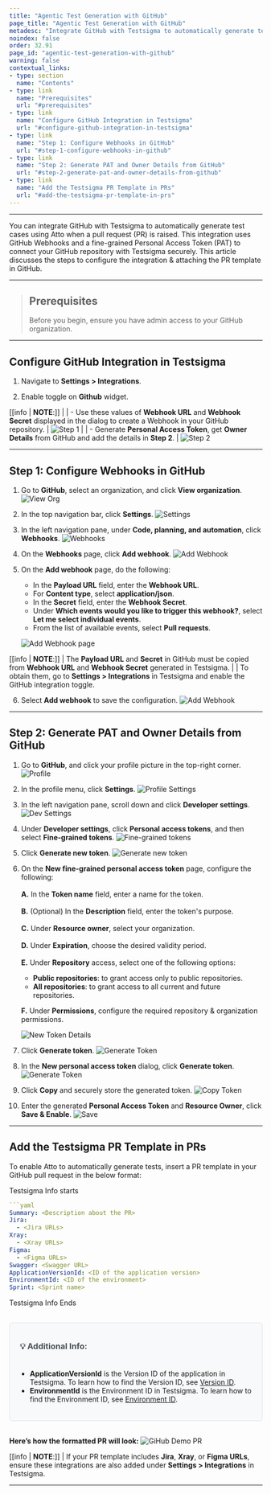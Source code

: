 ```yaml
---
title: "Agentic Test Generation with GitHub"
page_title: "Agentic Test Generation with GitHub"
metadesc: "Integrate GitHub with Testsigma to automatically generate test cases using Atto when a pull request is raised | GitHub Integration for Agentic Tests in Testsigma"
noindex: false
order: 32.91
page_id: "agentic-test-generation-with-github"
warning: false
contextual_links:
- type: section
  name: "Contents"
- type: link
  name: "Prerequisites"
  url: "#prerequisites"
- type: link
  name: "Configure GitHub Integration in Testsigma"
  url: "#configure-github-integration-in-testsigma"
- type: link
  name: "Step 1: Configure Webhooks in GitHub"
  url: "#step-1-configure-webhooks-in-github"
- type: link
  name: "Step 2: Generate PAT and Owner Details from GitHub"
  url: "#step-2-generate-pat-and-owner-details-from-github"
- type: link
  name: "Add the Testsigma PR Template in PRs"
  url: "#add-the-testsigma-pr-template-in-prs"
---
```


---

You can integrate GitHub with Testsigma to automatically generate test cases using Atto when a pull request (PR) is raised. This integration uses GitHub Webhooks and a fine-grained Personal Access Token (PAT) to connect your GitHub repository with Testsigma securely. This article discusses the steps to configure the integration & attaching the PR template in GitHub.

---

> ## **Prerequisites**
> 
> Before you begin, ensure you have admin access to your GitHub organization.

---

## **Configure GitHub Integration in Testsigma**

1. Navigate to **Settings > Integrations**.

2. Enable toggle on **Github** widget.

[[info | **NOTE**:]]
| 
| - Use these values of **Webhook URL** and **Webhook Secret** displayed in the dialog to create a Webhook in your GitHub repository.
|   ![Step 1](https://s3.amazonaws.com/static-docs.testsigma.com/new_images/projects/GitHub_int/GitHub_Int_Step1.png)
|
| - Generate **Personal Access Token**, get **Owner Details** from GitHub and add the details in **Step 2**.
|   ![Step 2](https://s3.amazonaws.com/static-docs.testsigma.com/new_images/projects/GitHub_int/GitHub_Int_Step2.png)

---

## **Step 1: Configure Webhooks in GitHub**

1. Go to **GitHub**, select an organization, and click **View organization**.
   ![View Org](https://s3.amazonaws.com/static-docs.testsigma.com/new_images/projects/GitHub_int/GitHub_Int_VO.png)

2. In the top navigation bar, click **Settings**.
   ![Settings](https://s3.amazonaws.com/static-docs.testsigma.com/new_images/projects/GitHub_int/GitHub_Settings.png)

3. In the left navigation pane, under **Code, planning, and automation**, click **Webhooks**.
   ![Webhooks](https://s3.amazonaws.com/static-docs.testsigma.com/new_images/projects/GitHub_int/GitHub_Webhooks_Int.png)

4. On the **Webhooks** page, click **Add webhook**.
   ![Add Webhook](https://s3.amazonaws.com/static-docs.testsigma.com/new_images/projects/GitHub_int/GitHub_Add_Webhook.png)


5. On the **Add webhook** page, do the following:
   - In the **Payload URL** field, enter the **Webhook URL**.
   - For **Content type**, select **application/json**.
   - In the **Secret** field, enter the **Webhook Secret**.
   - Under **Which events would you like to trigger this webhook?**, select **Let me select individual events**.
   - From the list of available events, select **Pull requests**.
   
   ![Add Webhook page](https://s3.amazonaws.com/static-docs.testsigma.com/new_images/projects/GitHub_int/GitHub_WH_Config.png)

[[info | **NOTE**:]]
| The **Payload URL** and **Secret** in GitHub must be copied from **Webhook URL** and **Webhook Secret** generated in Testsigma.
|
| To obtain them, go to **Settings > Integrations** in Testsigma and enable the GitHub integration toggle.

6. Select **Add webhook** to save the configuration.
   ![Add Webhook](https://s3.amazonaws.com/static-docs.testsigma.com/new_images/projects/GitHub_int/GitHub_Int_Add_WH.png)

---

## **Step 2: Generate PAT and Owner Details from GitHub**

1. Go to **GitHub**, and click your profile picture in the top-right corner.
   ![Profile](https://s3.amazonaws.com/static-docs.testsigma.com/new_images/projects/GitHub_int/GitHub_Profile.png)

2. In the profile menu, click **Settings**.
   ![Profile Settings](https://s3.amazonaws.com/static-docs.testsigma.com/new_images/projects/GitHub_int/GitHub_Profile_Settings.png)

3. In the left navigation pane, scroll down and click **Developer settings**.
   ![Dev Settings](https://s3.amazonaws.com/static-docs.testsigma.com/new_images/projects/GitHub_int/GitHub_Dev_Settings.png)

4. Under **Developer settings**, click **Personal access tokens**, and then select **Fine-grained tokens**.
   ![Fine-grained tokens](https://s3.amazonaws.com/static-docs.testsigma.com/new_images/projects/GitHub_int/GitHub_Fine_Tokens.png)

5. Click **Generate new token**.
   ![Generate new token](https://s3.amazonaws.com/static-docs.testsigma.com/new_images/projects/GitHub_int/GitHub_New_Tokens.png)

6. On the **New fine-grained personal access token** page, configure the following: <br>  <br>
   **A.** In the **Token name** field, enter a name for the token. <br> <br>
   **B.** (Optional) In the **Description** field, enter the token's purpose. <br> <br>
   **C.** Under **Resource owner**, select your organization. <br> <br>
   **D.** Under **Expiration**, choose the desired validity period. <br> <br>
   **E.** Under **Repository** access, select one of the following options: <br> 
      - **Public repositories**: to grant access only to public repositories. <br> 
      - **All repositories**: to grant access to all current and future repositories. <br>
  
   **F.** Under **Permissions**, configure the required repository & organization permissions.

   ![New Token Details](https://s3.amazonaws.com/static-docs.testsigma.com/new_images/projects/GitHub_int/GitHub_Token_Details.png)

7. Click **Generate token**.
   ![Generate Token](https://s3.amazonaws.com/static-docs.testsigma.com/new_images/projects/GitHub_int/GitHub_Generate_Token_New.png)


8. In the **New personal access token** dialog, click **Generate token**.
   ![Generate Token](https://s3.amazonaws.com/static-docs.testsigma.com/new_images/projects/GitHub_int/GitHub_Confirm_Token.png)


9. Click **Copy** and securely store the generated token.
   ![Copy Token](https://s3.amazonaws.com/static-docs.testsigma.com/new_images/projects/GitHub_int/GitHub_Copy_Token.png) 
   
   
10. Enter the generated **Personal Access Token** and **Resource Owner**, click **Save & Enable**. 
    ![Save](https://s3.amazonaws.com/static-docs.testsigma.com/new_images/projects/GitHub_int/GitHub_Details_Testsigma.png)

---

## **Add the Testsigma PR Template in PRs**

To enable Atto to automatically generate tests, insert a PR template in your GitHub pull request in the below format:

Testsigma Info starts

```yaml
```yaml
Summary: <Description about the PR>
Jira:
  - <Jira URLs>
Xray:
  - <Xray URLs>
Figma:
  - <Figma URLs>
Swagger: <Swagger URL>
ApplicationVersionId: <ID of the application version>
EnvironmentId: <ID of the environment>
Sprint: <Sprint name>
```

Testsigma Info Ends

<br>

<div style="background-color: #f8f9fa; padding: 20px; border-radius: 5px; border: 1px solid #dee2e6;">
  <p style="font-size: 16px; color: #495057;">
    <b>💡 Additional Info:</b><br><br>
    <ul style="list-style-type: disc; padding-left: 20px;">
      <li><b>ApplicationVersionId</b> is the Version ID of the application in Testsigma. To learn how to find the Version ID, see <a href="https://testsigma.com/docs/projects/versions/#getting-version-id">Version ID</a>.</li>
      <li><b>EnvironmentId</b> is the Environment ID in Testsigma. To learn how to find the Environment ID, see <a href="https://testsigma.com/docs/test-data/types/environment/#getting-environment-id">Environment ID</a>.</li>
    </ul>
  </p>
</div>

<br>


**Here’s how the formatted PR will look:**
   ![GiHub Demo PR](https://s3.amazonaws.com/static-docs.testsigma.com/new_images/projects/GitHub_int/GitHub_Demo_PR.png)

[[info | **NOTE**:]]
| If your PR template includes **Jira**, **Xray**, or **Figma URLs**, ensure these integrations are also added under **Settings > Integrations** in Testsigma.



---
